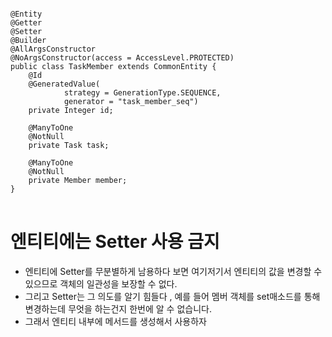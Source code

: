 <pre>
<code>
@Entity
@Getter
@Setter
@Builder
@AllArgsConstructor
@NoArgsConstructor(access = AccessLevel.PROTECTED)
public class TaskMember extends CommonEntity {
    @Id
    @GeneratedValue(
            strategy = GenerationType.SEQUENCE,
            generator = "task_member_seq")
    private Integer id;

    @ManyToOne
    @NotNull
    private Task task;

    @ManyToOne
    @NotNull
    private Member member;
}
</code>
</pre>

# 엔티티에는 Setter 사용 금지
* 엔티티에 Setter를 무분별하게 남용하다 보면 여기저기서 엔티티의 값을 변경할 수 있으므로 객체의 일관성을 보장할 수 없다.
* 그리고 Setter는 그 의도를 알기 힘들다 , 예를 들어 멤버 객체를 set매소드를 통해 변경하는데 무엇을 하는건지 한번에 알 수 없습니다.
* 그래서 엔티티 내부에 메서드를 생성해서 사용하자


